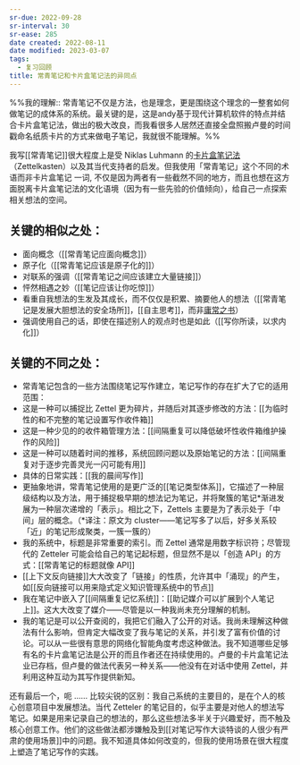 ```yaml
---
sr-due: 2022-09-28
sr-interval: 30
sr-ease: 285
date created: 2022-08-11
date modified: 2023-03-07
tags:
  - 复习回顾
title: 常青笔记和卡片盒笔记法的异同点
---
```


%%我的理解:: 常青笔记不仅是方法，也是理念，更是围绕这个理念的一整套如何做笔记的成体系的系统。最关键的是，这是andy基于现代计算机软件的特点并结合卡片盒笔记法，做出的极大改良，而我看很多人居然还直接全盘照搬卢曼的时间戳命名纸质卡片的方式来做电子笔记，我就很不能理解。%%

我写[[常青笔记]]很大程度上是受 Niklas Luhmann 的[卡片盒笔记法](https://notes.andymatuschak.org/z2QvtE9w5zs49x7WUeG8Ut1vywHDLiG2Wkm9p)（Zettelkasten）以及其当代支持者的启发。但我使用「常青笔记」这个不同的术语而非卡片盒笔记 一词, 不仅是因为两者有一些截然不同的地方，而且也想在这方面脱离卡片盒笔记法的文化语境（因为有一些先验的价值倾向），给自己一点探索相关想法的空间。

## 关键的相似之处：

- 面向概念（[[常青笔记应面向概念]]）
- 原子化（[[常青笔记应该是原子化的]]）
- 对联系的强调（[[常青笔记之间应该建立大量链接]]）
- 怦然相遇之妙（[[笔记应该让你吃惊]]）
- 看重自我想法的生发及其成长，而不仅仅是积累、摘要他人的想法（[[常青笔记是发展大胆想法的安全场所]]，[[自主思考]]，而非[庸常之书](https://notes.andymatuschak.org/z3SqGJPwaWsZpbAZJLdCaAKfLcLJqZ4BqsRN7)）
- 强调使用自己的话，即使在描述别人的观点时也是如此（[[写你所读，以求内化]]）

## 关键的不同之处：

- 常青笔记包含的一些方法围绕笔记写作建立，笔记写作的存在扩大了它的适用范围：
- 这是一种可以捕捉比 Zettel 更为碎片，并随后对其逐步修改的方法：[[为临时性的和不完整的笔记设置写作收件箱]]
- 这是一种少见的的收件箱管理方法：[[间隔重复可以降低破坏性收件箱维护操作的风险]]
- 这是一种可以随着时间的推移，系统回顾问题以及原始笔记的方法：[[间隔重复对于逐步完善灵光一闪可能有用]]
- 具体的日常实践：[[我的晨间写作]]
- 更抽象地讲，常青笔记使用的是更广泛的[[笔记类型体系]]，它描述了一种层级结构以及方法，用于捕捉极早期的想法记为笔记，并将聚簇的笔记\*渐进发展为一种层次递增的「表示」。相比之下，Zettels 主要是为了表示处于「中间」层的概念。（\*译注：原文为 cluster——笔记写多了以后，好多关系较「近」的笔记形成聚类，一簇一簇的）
- 我的系统中，标题是非常重要的索引。而 Zettel 通常是用数字标识符；尽管现代的 Zetteler 可能会给自己的笔记起标题，但显然不是以「创造 API」的方式：[[常青笔记的标题就像 API]]
- [[上下文反向链接]]大大改变了「链接」的性质，允许其中「涌现」的产生，如[[反向链接可以用来隐式定义知识管理系统中的节点]]
- 我在笔记中嵌入了[[间隔重复记忆系统]]：[[助记媒介可以扩展到个人笔记上]]。这大大改变了媒介——尽管是以一种我尚未充分理解的机制。
- 我的笔记是可以公开查阅的，我把它们融入了公开的对话。我尚未理解这种做法有什么影响，但肯定大幅改变了我与笔记的关系，并引发了富有价值的讨论。可以从一些很有意思的网络化智能角度考虑这种做法。我不知道哪些足够有名的卡片盒笔记法是公开的而且作者还在持续使用的。卢曼的卡片盒笔记法业已存档，但卢曼的做法代表另一种关系——他没有在对话中使用 Zettel，并利用这种互动为其写作提供新知。

还有最后一个，呃 …… 比较尖锐的区别：我自己系统的主要目的，是在个人的核心创意项目中发展想法。当代 Zetteler 的笔记目的，似乎主要是对他人的想法写笔记。如果是用来记录自己的想法的，那么这些想法多半关于兴趣爱好，而不触及核心创意工作。他们的这些做法都涉嫌触及到[[对笔记写作大谈特谈的人很少有严肃的使用场景]]中的问题。我不知道具体如何改变的，但我的使用场景在很大程度上塑造了笔记写作的实践。
